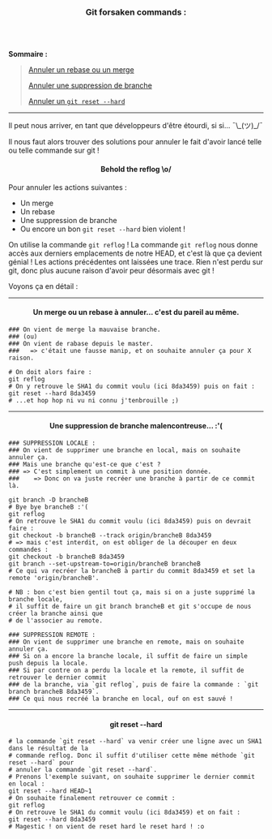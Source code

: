 <h3 align="center">
  Git forsaken commands :
</h3>

</br>
</br>

**Sommaire :**

> [Annuler un rebase ou un merge](#--un-merge-ou-un-rebase-à-annuler-cest-du-pareil-au-même)
>
> [Annuler une suppression de branche](#--une-suppression-de-branche-malencontreuse-)
>
> [Annuler un `git reset --hard`](#--git-reset---hard)

___

Il peut nous arriver, en tant que développeurs d'être étourdi, si si...  ¯\\\_(ツ)_/¯

Il nous faut alors trouver des solutions pour annuler le fait d'avoir lancé telle ou 
telle commande sur git !

<h4 align="center">
   Behold the reflog \o/
</h4>

Pour annuler les actions suivantes :
- Un merge
- Un rebase
- Une suppression de branche
- Ou encore un bon `git reset --hard` bien violent !

On utilise la commande `git reflog` !
La commande `git reflog` nous donne accès aux derniers emplacements de notre HEAD, 
et c'est là que ça devient génial ! Les actions précédentes ont laissées une trace.
Rien n'est perdu sur git, donc plus aucune raison d'avoir peur désormais avec git !

Voyons ça en détail :

___

<h4 align="center">
  Un merge ou un rebase à annuler... c'est du pareil au même.
</h4>

```shell
### On vient de merge la mauvaise branche. 
### (ou) 
### On vient de rabase depuis le master. 
###   => c'était une fausse manip, et on souhaite annuler ça pour X raison.

# On doit alors faire :
git reflog
# On y retrouve le SHA1 du commit voulu (ici 8da3459) puis on fait :
git reset --hard 8da3459
# ...et hop hop ni vu ni connu j'tenbrouille ;)
```

___

<h4 align="center">
  Une suppression de branche malencontreuse... :'(
</h4>

```shell
### SUPPRESSION LOCALE :
### On vient de supprimer une branche en local, mais on souhaite annuler ça. 
### Mais une branche qu'est-ce que c'est ? 
### => C'est simplement un commit à une position donnée. 
###    => Donc on va juste recréer une branche à partir de ce commit là.

git branch -D brancheB
# Bye bye brancheB :'(
git reflog
# On retrouve le SHA1 du commit voulu (ici 8da3459) puis on devrait faire :
git checkout -b brancheB --track origin/brancheB 8da3459
# => mais c'est interdit, on est obliger de la découper en deux commandes :
git checkout -b brancheB 8da3459
git branch --set-upstream-to=origin/brancheB brancheB
# Ce qui va recréer la brancheB à partir du commit 8da3459 et set la remote 'origin/brancheB'.

# NB : bon c'est bien gentil tout ça, mais si on a juste supprimé la branche locale,
# il suffit de faire un git branch brancheB et git s'occupe de nous créer la branche ainsi que 
# de l'associer au remote.

### SUPPRESSION REMOTE :
### On vient de supprimer une branche en remote, mais on souhaite annuler ça.
### Si on a encore la branche locale, il suffit de faire un simple push depuis la locale.
### Si par contre on a perdu la locale et la remote, il suffit de retrouver le dernier commit 
### de la branche, via `git reflog`, puis de faire la commande : `git branch brancheB 8da3459`.
### Ce qui nous recréé la branche en local, ouf on est sauvé !
```

___

<h4 align="center">
  git reset --hard
</h4>

```shell
# la commande `git reset --hard` va venir créer une ligne avec un SHA1 dans le résultat de la 
# commande reflog. Donc il suffit d'utiliser cette même méthode `git reset --hard` pour 
# annuler la commande `git reset --hard`. 
# Prenons l'exemple suivant, on souhaite supprimer le dernier commit en local :
git reset --hard HEAD~1
# On souhaite finalement retrouver ce commit :
git reflog
# On retrouve le SHA1 du commit voulu (ici 8da3459) et on fait :
git reset --hard 8da3459
# Magestic ! on vient de reset hard le reset hard ! :o 
```
